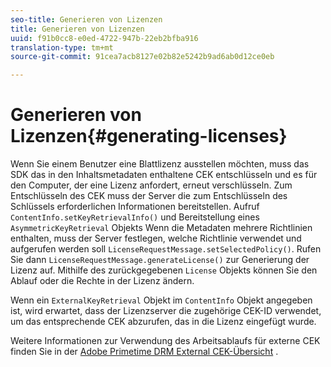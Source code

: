 ```yaml
---
seo-title: Generieren von Lizenzen
title: Generieren von Lizenzen
uuid: f91b0cc8-e0ed-4722-947b-22eb2bfba916
translation-type: tm+mt
source-git-commit: 91cea7acb8127e02b82e5242b9ad6ab0d12ce0eb

---
```



# Generieren von Lizenzen{#generating-licenses}

Wenn Sie einem Benutzer eine Blattlizenz ausstellen möchten, muss das SDK das in den Inhaltsmetadaten enthaltene CEK entschlüsseln und es für den Computer, der eine Lizenz anfordert, erneut verschlüsseln. Zum Entschlüsseln des CEK muss der Server die zum Entschlüsseln des Schlüssels erforderlichen Informationen bereitstellen. Aufruf `ContentInfo.setKeyRetrievalInfo()` und Bereitstellung eines `AsymmetricKeyRetrieval` Objekts Wenn die Metadaten mehrere Richtlinien enthalten, muss der Server festlegen, welche Richtlinie verwendet und aufgerufen werden soll `LicenseRequestMessage.setSelectedPolicy()`. Rufen Sie dann `LicenseRequestMessage.generateLicense()` zur Generierung der Lizenz auf. Mithilfe des zurückgegebenen `License` Objekts können Sie den Ablauf oder die Rechte in der Lizenz ändern.

Wenn ein `ExternalKeyRetrieval` Objekt im `ContentInfo` Objekt angegeben ist, wird erwartet, dass der Lizenzserver die zugehörige CEK-ID verwendet, um das entsprechende CEK abzurufen, das in die Lizenz eingefügt wurde.

Weitere Informationen zur Verwendung des Arbeitsablaufs für externe CEK finden Sie in der [Adobe Primetime DRM External CEK-Übersicht](../../../aaxs-drm-xkey-mgmt/aaxs-drm-using-external-cek-overview.md) .
